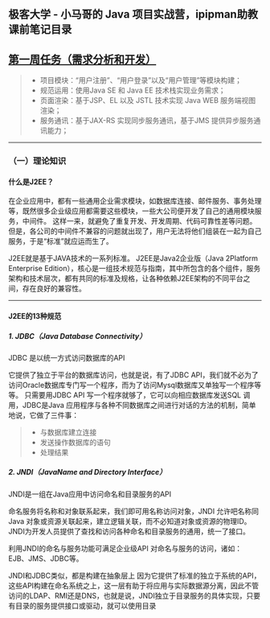 ## 极客大学 - 小马哥的 Java 项目实战营，ipipman助教课前笔记目录

##  [第一周任务（需求分析和开发）](https://github.com/ipipman/GeekBangJava0Assistant/Week_0 "第一周（需求分析和开发）")
> - 项目模块：“用户注册”、“用户登录”以及“用户管理”等模块构建；
> - 规范运用：使用Java SE 和 Java EE 技术栈实现业务需求；
> - 页面渲染：基于JSP、EL 以及 JSTL 技术实现 Java WEB 服务端视图渲染；
> - 服务通讯：基于JAX-RS 实现同步服务通讯，基于JMS 提供异步服务通讯能力；

------------

### （一）理论知识
#### 什么是J2EE？
在企业应用中，都有一些通用企业需求模块，如数据库连接、邮件服务、事务处理等，既然很多企业级应用都需要这些模块，一些大公司便开发了自己的通用模块服务，中间件。
这样一来，就避免了重复开发、开发周期、代码可靠性差等问题。但是，各公司的中间件不兼容的问题就出现了，用户无法将他们组装在一起为自己服务，于是“标准”就应运而生了。

J2EE就是基于JAVA技术的一系列标准。
J2EE是Java2企业版（Java 2Platform Enterprise Edition），核心是一组技术规范与指南，其中所包含的各个组件，服务架构和技术层次，都有共同的标准及规格，让各种依赖J2EE架构的不同平台之间，存在良好的兼容性。

------------

#### J2EE的13种规范
##### 1. JDBC（Java Database Connectivity）
JDBC 是以统一方式访问数据库的API

它提供了独立于平台的数据库访问，也就是说，有了JDBC API，我们就不必为了访问Oracle数据库专门写一个程序，而为了访问Mysql数据库又单独写一个程序等等。
只需要用JDBC API 写一个程序就够了，它可以向相应数据库发送SQL 调用，JDBC是Java 应用程序与各种不同数据库之间进行对话的方法的机制，简单地说，它做了三件事：

> - 与数据库建立连接
> - 发送操作数据库的语句
> - 处理结果


##### 2. JNDI（JavaName and Directory Interface）
JNDI是一组在Java应用中访问命名和目录服务的API

命名服务将名称和对象联系起来，我们即可用名称访问对象，JNDI 允许吧名称同Java 对象或资源关联起来，建立逻辑关联，而不必知道对象或资源的物理ID。
JNDI为开发人员提供了查找和访问各种命名和目录服务的通用，统一了接口。

利用JNDI的命名与服务功能可满足企业级API 对命名与服务的访问，诸如：EJB、JMS、JDBC等。

JNDI和JDBC类似，都是构建在抽象层上
因为它提供了标准的独立于系统的API，这些API构建在命名系统之上，这一层有助于将应用与实际数据源分离，因此不管访问的LDAP、RMI还是DNS，也就是说，JNDI独立于目录服务的具体实现，只要有目录的服务提供接口或驱动，就可以使用目录



